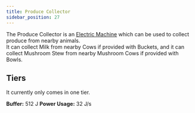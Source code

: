 ```yaml
---
title: Produce Collector
sidebar_position: 27
---
```


The Produce Collector is an [Electric Machine](Electric-Machines) which can be used to collect produce from nearby animals.  
It can collect Milk from nearby Cows if provided with Buckets, and it can collect Mushroom Stew from nearby Mushroom Cows if provided with Bowls.

## Tiers

It currently only comes in one tier.

**Buffer:** 512 J **Power Usage:** 32 J/s
